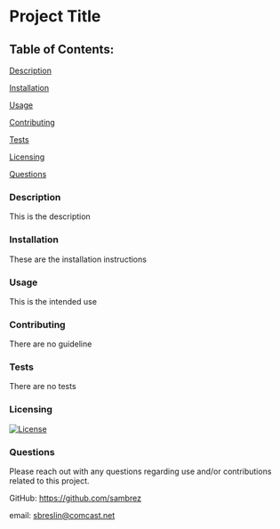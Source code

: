 # Project Title

  ## Table of Contents:
  [Description](#Description)

  [Installation](#Installation)

  [Usage](#Usage)

  [Contributing](#Contributing)

  [Tests](#Tests)

  [Licensing](#Licensing)

  [Questions](#Questions)

  ### Description
  This is the description

  ### Installation
  These are the installation instructions

  ### Usage
  This is the intended use

  ### Contributing
  There are no guideline

  ### Tests
  There are no tests

  ### Licensing
  [![License](https://img.shields.io/badge/License-EPL_1.0-red.svg)](https://opensource.org/licenses/EPL-1.0)

  ### Questions
  Please reach out with any questions regarding use and/or contributions related to this project.

  GitHub: https://github.com/sambrez

  email: sbreslin@comcast.net
  